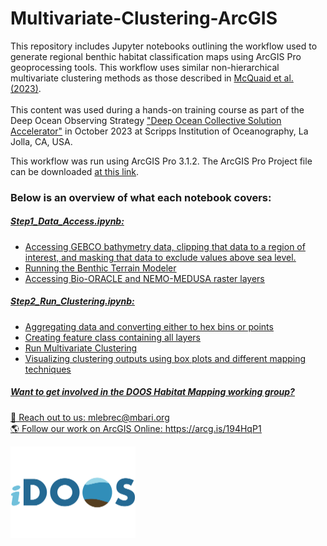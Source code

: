 # Multivariate-Clustering-ArcGIS

This repository includes Jupyter notebooks outlining the workflow used to generate regional benthic habitat classification maps using ArcGIS Pro geoprocessing tools. This workflow uses similar non-hierarchical multivariate clustering methods as those described in [McQuaid et al. (2023)](https://doi.org/10.1016/j.pocean.2023.103016). <br><br>
This content was used during a hands-on training course as part of the Deep Ocean Observing Strategy ["Deep Ocean Collective Solution Accelerator"](https://www.deepoceanobserving.org/pages/collective-solution-accelerator) in October 2023 at Scripps Institution of Oceanography, La Jolla, CA, USA. <br>

This workflow was run using ArcGIS Pro 3.1.2. The ArcGIS Pro Project file can be downloaded [at this link](https://arcg.is/1DOOXr0).

### Below is an overview of what each notebook covers:

##### <u>Step1_Data_Access.ipynb:<u> <br>
- Accessing GEBCO bathymetry data, clipping that data to a region of interest, and masking that data to exclude values above sea level.
- Running the Benthic Terrain Modeler
- Accessing Bio-ORACLE and NEMO-MEDUSA raster layers

##### <u>Step2_Run_Clustering.ipynb:<u><br>
- Aggregating data and converting either to hex bins or points
- Creating feature class containing all layers
- Run Multivariate Clustering
- Visualizing clustering outputs using box plots and different mapping techniques

##### Want to get involved in the DOOS Habitat Mapping working group? 
:email: Reach out to us: mlebrec@mbari.org <br>
:earth_americas: Follow our work on ArcGIS Online: https://arcg.is/194HqP1

<img src="images/iDOOS_logo-3-400x295.png" style="width:200px; height:auto;" />
